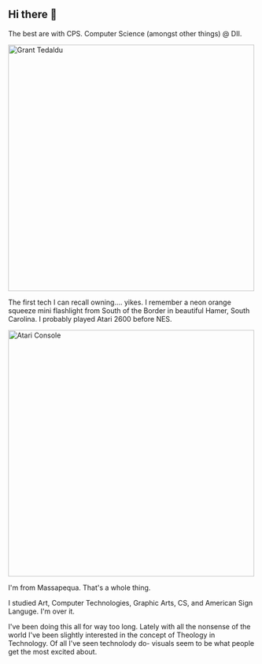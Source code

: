 ## Hi there 👋

The best are with CPS.
Computer Science (amongst other things) @ DII.

<img src="https://www.americanboard.org/blog/wp-content/uploads/2017/01/Grant_Tedaldi.jpg" alt="Grant Tedaldu" height=500px>

The first tech I can recall owning.... yikes.
I remember a neon orange squeeze mini flashlight from South of the Border in beautiful Hamer, South Carolina.
I probably played Atari 2600 before NES.

<img src="https://upload.wikimedia.org/wikipedia/commons/thumb/0/02/Atari-2600-Wood-4Sw-Set.png/1200px-Atari-2600-Wood-4Sw-Set.png" alt="Atari Console" width=500px>

I'm from Massapequa.  That's a whole thing.

I studied Art, Computer Technologies, Graphic Arts, CS, and American Sign Languge.
I'm over it.

I've been doing this all for way too long.  Lately with all the nonsense of the world I've been slightly interested in the concept of Theology in Technology.
Of all I've seen technolody do-  visuals seem to be what people get the most excited about.

<!--
**gtedaldi/gtedaldi** is a ✨ _special_ ✨ repository because its `README.md` (this file) appears on your GitHub profile.

Here are some ideas to get you started:

-->
